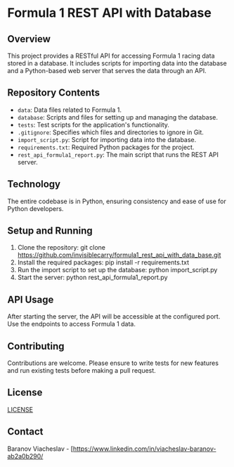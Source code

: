 # Formula 1 REST API with Database

## Overview
This project provides a RESTful API for accessing Formula 1 racing data stored in a database. It includes scripts for importing data into the database and a Python-based web server that serves the data through an API.

## Repository Contents
- `data`: Data files related to Formula 1.
- `database`: Scripts and files for setting up and managing the database.
- `tests`: Test scripts for the application's functionality.
- `.gitignore`: Specifies which files and directories to ignore in Git.
- `import_script.py`: Script for importing data into the database.
- `requirements.txt`: Required Python packages for the project.
- `rest_api_formula1_report.py`: The main script that runs the REST API server.

## Technology
The entire codebase is in Python, ensuring consistency and ease of use for Python developers.

## Setup and Running
1. Clone the repository:
git clone https://github.com/invisiblecarry/formula1_rest_api_with_data_base.git
2. Install the required packages:
pip install -r requirements.txt
3. Run the import script to set up the database:
python import_script.py
4. Start the server:
python rest_api_formula1_report.py

## API Usage
After starting the server, the API will be accessible at the configured port. Use the endpoints to access Formula 1 data.

## Contributing
Contributions are welcome. Please ensure to write tests for new features and run existing tests before making a pull request.

## License
[LICENSE](LICENSE)

## Contact
Baranov Viacheslav - [https://www.linkedin.com/in/viacheslav-baranov-ab2a0b290/

